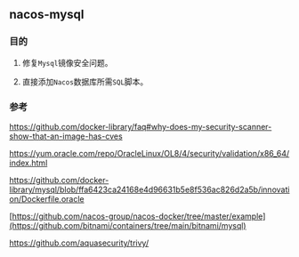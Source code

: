 ## nacos-mysql



### 目的

1. 修复`Mysql`镜像安全问题。

2. 直接添加`Nacos`数据库所需`SQL`脚本。



### 参考

https://github.com/docker-library/faq#why-does-my-security-scanner-show-that-an-image-has-cves

https://yum.oracle.com/repo/OracleLinux/OL8/4/security/validation/x86_64/index.html

https://github.com/docker-library/mysql/blob/ffa6423ca24168e4d96631b5e8f536ac826d2a5b/innovation/Dockerfile.oracle

[https://github.com/nacos-group/nacos-docker/tree/master/example](https://github.com/bitnami/containers/tree/main/bitnami/mysql)

https://github.com/aquasecurity/trivy/







